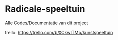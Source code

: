 # Radicale-speeltuin
Alle Codes/Documentatie van dit project

trello: https://trello.com/b/XCkwITMb/kunstspeeltuin
